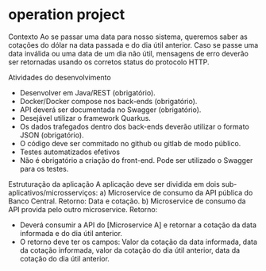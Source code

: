 # operation project

Contexto
Ao se passar uma data para nosso sistema, queremos saber as cotações do dólar na data passada e do dia útil anterior.
Caso se passe uma data inválida ou uma data de um dia não útil, mensagens de erro deverão ser retornadas usando os corretos status do protocolo HTTP.


Atividades do desenvolvimento
- Desenvolver em Java/REST (obrigatório).
- Docker/Docker compose nos back-ends (obrigatório).
- API deverá ser documentada no Swagger (obrigatório).
- Desejável utilizar o framework Quarkus.
- Os dados trafegados dentro dos back-ends deverão utilizar o formato JSON (obrigatório).
- O código deve ser commitado no github ou gitlab de modo público.
- Testes automatizados efetivos
- Não é obrigatório a criação do front-end. Pode ser utilizado o Swagger para os testes.


Estruturação da aplicação
A aplicação deve ser dividida em dois sub-aplicativos/microsserviços:
a) Microservice de consumo da API pública do Banco Central.
Retorno: Data e cotação.
b) Microservice de consumo da API provida pelo outro microservice.
Retorno:
- Deverá consumir a API do [Microservice A] e retornar a cotação da data informada e do dia útil anterior.
- O retorno deve ter os campos:
Valor da cotação da data informada, data da cotação informada, valor da cotação do dia útil anterior, data da cotação do dia útil anterior.

